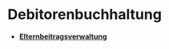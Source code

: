 # Debitorenbuchhaltung

* **[Elternbeitragsverwaltung](debitorenbuchhaltung/elternbeitragsverwaltung.md)**